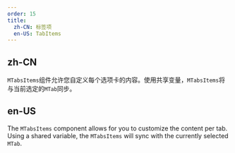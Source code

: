 ```yaml
---
order: 15
title:
  zh-CN: 标签项
  en-US: TabItems
---
```


## zh-CN

`MTabsItems`组件允许您自定义每个选项卡的内容。使用共享变量，`MTabsItems`将与当前选定的`MTab`同步。

## en-US

The `MTabsItems` component allows for you to customize the content per tab. Using a shared variable, the `MTabsItems` will sync with the currently selected `MTab`.

